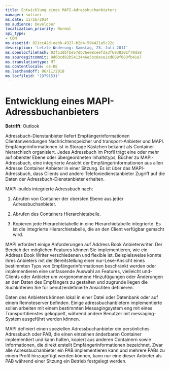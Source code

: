 ```yaml
---
title: Entwicklung eines MAPI-Adressbuchanbieters
manager: soliver
ms.date: 11/16/2014
ms.audience: Developer
localization_priority: Normal
api_type:
- COM
ms.assetid: 821cc42d-eebb-4327-b2d4-594421a5c22c
description: 'Letzte �nderung: Samstag, 23. Juli 2011'
ms.openlocfilehash: 03f53dbfbe57db76ee8ceefda3f6938301f70da8
ms.sourcegitcommit: 9d60cd82b5413446e5bc8ace2cd689f683fb41a7
ms.translationtype: MT
ms.contentlocale: de-DE
ms.lasthandoff: 06/11/2018
ms.locfileid: "19791531"
---
```

# <a name="developing-a-mapi-address-book-provider"></a>Entwicklung eines MAPI-Adressbuchanbieters

  
  
**Betrifft**: Outlook 
  
Adressbuch-Dienstanbieter liefert Empfängerinformationen Clientanwendungen Nachrichtenspeicher und transport-Anbieter und MAPI. Empfängerinformationen ist in Storage Kästchen bekannt als Container hierarchisch organisiert. Jedes Adressbuch im Profil trägt eine oder mehr auf oberster Ebene oder übergeordneten Inhaltstyps, Bücher zu MAPI-Adressbuch, eine integrierte Ansicht der Empfängerinformationen aus allen Adresse Container Anbieter in einer Sitzung. Es ist über das MAPI-Adressbuch, dass Clients und andere Telefoniedienstanbieter Zugriff auf die Daten der Adressbuch-Dienstanbieter erhalten.
  
MAPI-builds integrierte Adressbuch nach:
  
1. Abrufen von Container der obersten Ebene aus jeder Adressbuchanbieter.
    
2. Abrufen des Containers Hierarchietabelle. 
    
3. Kopieren jede Hierarchietabelle in eine Hierarchietabelle integrierte. Es ist die integrierte Hierarchietabelle, die an den Client verfügbar gemacht wird. 
    
MAPI erfordert einige Anforderungen auf Address Book Anbieterwriter. Der Bereich der möglichen Features können Sie implementieren, wie ein Address Book Writer verschiedenen und flexible ist. Beispielsweise konnte Ihres Anbieters mit der Bereitstellung einer nur-Lese-Ansicht eines bestimmten Typs von Empfängerinformationen beschränkt werden oder implementieren eine umfassende Auswahl an Features, vielleicht und-Clients oder Anbieter um vorgenommene Hinzufügungen oder Änderungen an den Daten des Empfängers zu gestalten und zugrunde liegen die Suchkriterien Sie für benutzerdefinierte Ansichten definieren. 
  
Daten des Anbieters können lokal in einer Datei oder Datenbank oder auf einem Remoteserver befinden. Einige adressbuchanbietern implementierte sollen arbeiten mit einem bestimmten Messagingsystem eng mit eines Transportdienstes gekoppelt, während andere Benutzer mit messaging-System ausgeführt werden können.
  
MAPI definiert einen speziellen Adressbuchanbieter ein persönliches Adressbuch oder PAB, die einen einzelnen änderbaren Container implementiert und kann halten, kopiert aus anderen Containern sowie Informationen, die direkt erstellt Empfängerinformationen bezeichnet. Zwar alle Adressbuchanbieter ein PAB implementieren kann und mehrere PABs zu einem Profil hinzugefügt werden können, kann nur eine dieser Anbieter als PAB während einer Sitzung ein Betrieb festgelegt werden. 
  


